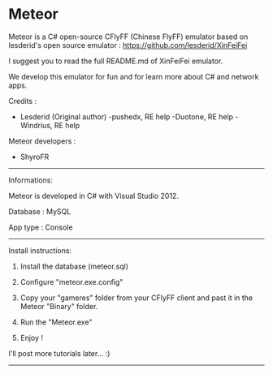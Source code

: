 Meteor
======

Meteor is a C# open-source CFlyFF (Chinese FlyFF) emulator based on lesderid's open source emulator : https://github.com/lesderid/XinFeiFei

I suggest you to read the full README.md of XinFeiFei emulator.

We develop this emulator for fun and for learn more about C# and network apps.

Credits :

- Lesderid (Original author)
-pushedx, RE help
-Duotone, RE help
-Windrius, RE help

Meteor developers :

- ShyroFR

-------

Informations:

Meteor is developed in C# with Visual Studio 2012.

Database : MySQL

App type : Console

-------

Install instructions:

1) Install the database (meteor.sql)

2) Configure "meteor.exe.config"

3) Copy your "gameres" folder from your CFlyFF client and past it in the Meteor "Binary" folder.

4) Run the "Meteor.exe"

5) Enjoy !

I'll post more tutorials later... :)

-------
